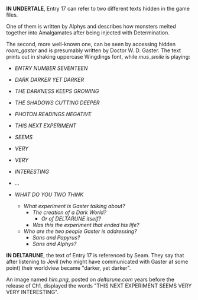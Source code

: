 **IN UNDERTALE**, Entry 17 can refer to two different texts hidden in the game files.

One of them is written by <a onclick="loadFile('Alphys.md')">Alphys</a> and describes how monsters melted together into <a onclick="loadFile('Amalgamates.md')">Amalgamates</a> after being injected with <a onclick="loadFile('Determination.md')">Determination</a>.

The second, more well-known one, can be seen by accessing hidden *room_gaster* and is presumably written by <a onclick="loadFile('Doctor W. D. Gaster.md')">Doctor W. D. Gaster</a>. The text prints out in shaking uppercase Wingdings font, while *<a onclick="loadFile('mus_smile.md')">mus_smile</a>* is playing:

- _ENTRY NUMBER SEVENTEEN_
- _DARK DARKER YET DARKER_
- _THE DARKNESS KEEPS GROWING_
- _THE SHADOWS CUTTING DEEPER_
- _PHOTON READINGS NEGATIVE_
- _THIS NEXT EXPERIMENT_
- _SEEMS_
- _VERY_
- _VERY_
- _INTERESTING_
- _..._
- _WHAT DO YOU TWO THINK_

	- _What experiment is Gaster talking about?_
		- _The creation of a <a onclick="loadFile('Dark Worlds.md')">Dark World</a>?_
			- _Or of DELTARUNE itself?_
		- _Was this the experiment that ended his life?_
	- _Who are the two people Gaster is addressing?_
		- _<a onclick="loadFile('Sans.md')">Sans</a> and <a onclick="loadFile('Papyrus.md')">Papyrus</a>?_
		- _Sans and <a onclick="loadFile('Alphys.md')">Alphys</a>?_

**IN DELTARUNE**, the text of Entry 17 is referenced by <a onclick="loadFile('Seam.md')">Seam</a>. They say that after listening to <a onclick="loadFile('Jevil.md')">Jevil</a> (who might have communicated with Gaster at some point) their worldview became "darker, yet darker".

An image named *him.png*, posted on *deltarune.com* years before the release of Ch1, displayed the words "THIS NEXT EXPERIMENT SEEMS VERY VERY INTERESTING".